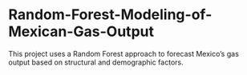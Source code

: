 # Random-Forest-Modeling-of-Mexican-Gas-Output
This project uses a Random Forest approach to forecast Mexico’s gas output based on structural and demographic factors.
